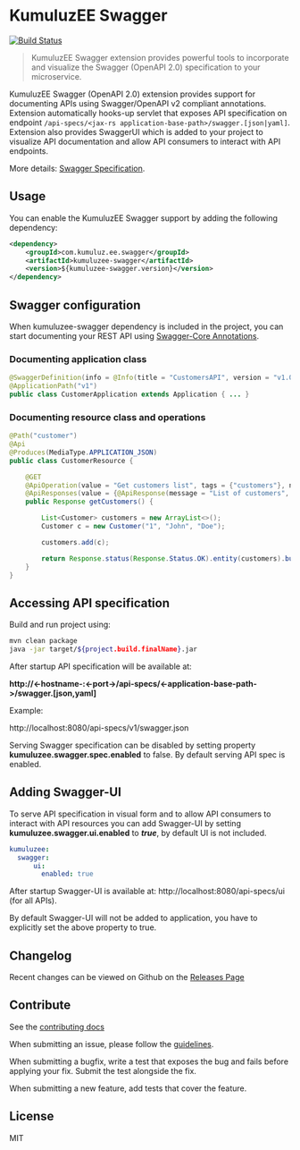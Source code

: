 # KumuluzEE Swagger
[![Build Status](https://img.shields.io/travis/kumuluz/kumuluzee-swagger/master.svg?style=flat)](https://travis-ci.org/kumuluz/kumuluzee-swagger)

> KumuluzEE Swagger extension provides powerful tools to incorporate and visualize the Swagger (OpenAPI 2.0) specification to your microservice.

KumuluzEE Swagger (OpenAPI 2.0) extension provides support for documenting APIs using Swagger/OpenAPI v2 compliant annotations. Extension automatically hooks-up servlet that 
exposes API specification on endpoint ```/api-specs/<jax-rs application-base-path>/swagger.[json|yaml]```. Extension also provides SwaggerUI which is added to your project
to visualize API documentation and allow API consumers to interact with API endpoints.
 
More details: [Swagger Specification](https://github.com/OAI/OpenAPI-Specification/blob/3.0.0/versions/2.0.md).

## Usage

You can enable the KumuluzEE Swagger support by adding the following dependency:
```xml
<dependency>
    <groupId>com.kumuluz.ee.swagger</groupId>
    <artifactId>kumuluzee-swagger</artifactId>
    <version>${kumuluzee-swagger.version}</version>
</dependency>
```

## Swagger configuration

When kumuluzee-swagger dependency is included in the project, you can start documenting your REST API using [Swagger-Core Annotations](https://github.com/swagger-api/swagger-core/wiki/Annotations-1.5.X).

### Documenting application class
```java
@SwaggerDefinition(info = @Info(title = "CustomersAPI", version = "v1.0.0"), host = "localhost:8080")
@ApplicationPath("v1")
public class CustomerApplication extends Application { ... }
```

### Documenting resource class and operations
```java
@Path("customer")
@Api
@Produces(MediaType.APPLICATION_JSON)
public class CustomerResource {

    @GET
    @ApiOperation(value = "Get customers list", tags = {"customers"}, notes = "Returns a list of customers.")
    @ApiResponses(value = {@ApiResponse(message = "List of customers", code = 200, response = Customer.class)})
    public Response getCustomers() {

        List<Customer> customers = new ArrayList<>();
        Customer c = new Customer("1", "John", "Doe");

        customers.add(c);

        return Response.status(Response.Status.OK).entity(customers).build();
    }
}
```

## Accessing API specification

Build and run project using:

```bash
mvn clean package
java -jar target/${project.build.finalName}.jar
```

After startup API specification will be available at:

**http://<-hostname-:<-port->/api-specs/<-application-base-path->/swagger.[json,yaml]**

Example:

http://localhost:8080/api-specs/v1/swagger.json

Serving Swagger specification can be disabled by setting property **kumuluzee.swagger.spec.enabled** to false. By default serving API spec is enabled.


## Adding Swagger-UI

To serve API specification in visual form and to allow API consumers to interact with API resources you can add Swagger-UI by setting 
 **kumuluzee.swagger.ui.enabled** to ***true***, by default UI is not included.

```yaml
kumuluzee:
  swagger:
      ui:
        enabled: true
```

After startup Swagger-UI is available at: http://localhost:8080/api-specs/ui (for all APIs).

By default Swagger-UI will not be added to application, you have to explicitly set the above property to true.


## Changelog

Recent changes can be viewed on Github on the [Releases Page](https://github.com/kumuluz/kumuluzee-swagger/releases)


## Contribute

See the [contributing docs](https://github.com/kumuluz/kumuluzee-swagger/blob/master/CONTRIBUTING.md)

When submitting an issue, please follow the 
[guidelines](https://github.com/kumuluz/kumuluzee-swagger/blob/master/CONTRIBUTING.md#bugs).

When submitting a bugfix, write a test that exposes the bug and fails before applying your fix. Submit the test 
alongside the fix.

When submitting a new feature, add tests that cover the feature.


## License

MIT
